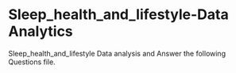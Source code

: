 # Sleep_health_and_lifestyle-Data Analytics
Sleep_health_and_lifestyle Data analysis and
Answer the following Questions file.
